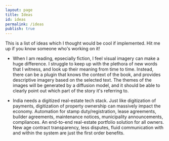```yaml
---
layout: page
title: Ideas
id: ideas
permalink: /ideas
publish: true
---
```


This is a list of ideas which I thought would be cool if implemented. Hit me up if you know someone who's working on it!

- When I am reading, epsecially fiction, I feel visual imagery can make a huge difference. I struggle to keep up with the plethora of new words that I witness, and look up their meaning from time to time. Instead, there can be a plugin that knows the context of the book, and provides descriptive imagery based on the selected text. The themes of the images will be generated by a diffusion model, and it should be able to clearly point out which part of the story it's referring to.

- India needs a digitized real-estate tech stack. Just like digitization of payments, digitization of property ownership can massively impact the economy. Automation for stamp duty/registration, lease agreements, builder agreements, maintenance notices, municipality announcements, compliances. An end-to-end real-estate portfolio solution for all owners. New age contract transparency, less disputes, fluid communication with and within the system are just the first order benefits.
